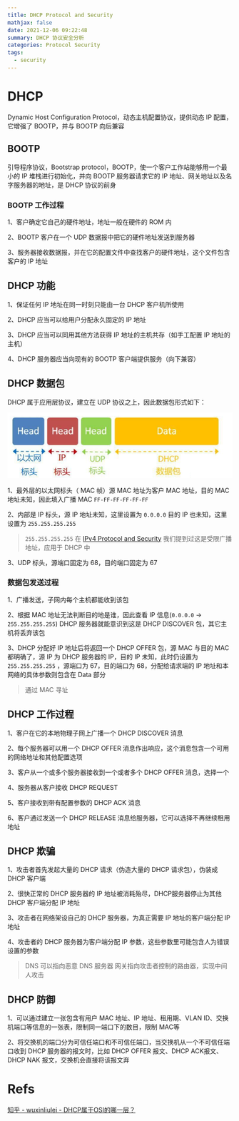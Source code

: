 ```yaml
---
title: DHCP Protocol and Security
mathjax: false
date: 2021-12-06 09:22:48
summary: DHCP 协议安全分析
categories: Protocol Security
tags:
  - security
---
```


# DHCP

Dynamic Host Configuration Protocol，动态主机配置协议，提供动态 IP 配置，它增强了 BOOTP，并与 BOOTP 向后兼容

## BOOTP

引导程序协议，Bootstrap protocol，BOOTP，使一个客户工作站能够用一个最小的 IP 堆栈进行初始化，并向 BOOTP 服务器请求它的 IP 地址、网关地址以及名字服务器的地址，是 DHCP 协议的前身

### BOOTP 工作过程

1、客户确定它自己的硬件地址，地址一般在硬件的 ROM 内

2、BOOTP 客户在一个 UDP 数据报中把它的硬件地址发送到服务器

3、服务器接收数据报，并在它的配置文件中查找客户的硬件地址，这个文件包含客户的 IP 地址

## DHCP 功能

1、保证任何 IP 地址在同一时刻只能由一台 DHCP 客户机所使用

2、DHCP 应当可以给用户分配永久固定的 IP 地址

3、DHCP 应当可以同用其他方法获得 IP 地址的主机共存（如手工配置 IP 地址的主机）

4、DHCP 服务器应当向现有的 BOOTP 客户端提供服务（向下兼容）

## DHCP 数据包

DHCP 属于应用层协议，建立在 UDP 协议之上，因此数据包形式如下：

![DHCP 数据包](https://raw.githubusercontent.com/Coming98/pictures/main/20211206090640.png)

1、最外层的以太网标头（ MAC 帧）源 MAC 地址为客户 MAC 地址，目的 MAC 地址未知，因此填入广播 MAC `FF-FF-FF-FF-FF-FF`

2、内部是 IP 标头，源 IP 地址未知，这里设置为 `0.0.0.0` 目的 IP 也未知，这里设置为 `255.255.255.255`
> `255.255.255.255` 在 [IPv4 Protocol and Security](https://coming98.github.io/Coming-blog/2021/12/05/ipv4-protocol-and-security/#toc-heading-7) 我们提到过这是受限广播地址，应用于 DHCP 中

3、UDP 标头，源端口固定为 68，目的端口固定为 67

### 数据包发送过程

1、广播发送，子网内每个主机都能收到该包

2、根据 MAC 地址无法判断目的地是谁，因此查看 IP 信息(`0.0.0.0` -> `255.255.255.255`) DHCP 服务器就能意识到这是 DHCP DISCOVER 包，其它主机将丢弃该包

3、DHCP 分配好 IP 地址后将返回一个 DHCP OFFER 包，源 MAC 与目的 MAC 都明确了，源 IP 为 DHCP 服务器的 IP，目的 IP 未知，此时仍设置为 `255.255.255.255` ，源端口为 67，目的端口为 68，分配给请求端的 IP 地址和本网络的具体参数则包含在 Data 部分
> 通过 MAC 寻址

## DHCP 工作过程

1、客户在它的本地物理子网上广播一个 DHCP DISCOVER 消息

2、每个服务器可以用一个 DHCP OFFER 消息作出响应，这个消息包含一个可用的网络地址和其他配置选项

3、客户从一个或多个服务器接收到一个或者多个 DHCP OFFER 消息，选择一个

4、服务器从客户接收 DHCP REQUEST

5、客户接收到带有配置参数的 DHCP ACK 消息

6、客户通过发送一个 DHCP RELEASE 消息给服务器，它可以选择不再继续租用地址

## DHCP 欺骗

1、攻击者首先发起大量的 DHCP 请求（伪造大量的 DHCP 请求包），伪装成 DHCP 客户端

2、很快正常的 DHCP 服务器的 IP 地址被消耗殆尽，DHCP服务器停止为其他 DHCP 客户端分配 IP 地址

3、攻击者在网络架设自己的 DHCP 服务器，为真正需要 IP 地址的客户端分配 IP 地址

4、攻击者的 DHCP 服务器为客户端分配 IP 参数，这些参数里可能包含人为错误设置的参数
> DNS 可以指向恶意 DNS 服务器
> 网关指向攻击者控制的路由器，实现中间人攻击

## DHCP 防御

1、可以通过建立一张包含有用户 MAC 地址、IP 地址、租用期、VLAN ID、交换机端口等信息的一张表，限制同一端口下的数目，限制 MAC等

2、将交换机的端口分为可信任端口和不可信任端口，当交换机从一个不可信任端口收到 DHCP 服务器的报文时，比如 DHCP OFFER 报文、DHCP ACK报文、DHCP NAK 报文，交换机会直接将该报文弃

# Refs

[知乎 - wuxinliulei - DHCP属于OSI的哪一层？](https://www.zhihu.com/question/23337642?sort=created)